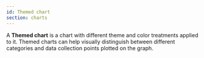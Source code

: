 ```yaml
---
id: Themed chart
section: charts
---
```

A **Themed chart** is a chart with different theme and color treatments applied to it. Themed charts can help visually distinguish between different categories and data collection points plotted on the graph.
